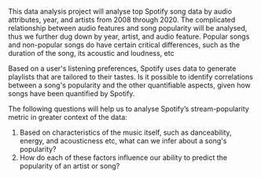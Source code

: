 This data analysis project will analyse top Spotify song data by audio attributes, year, and artists from 2008 through 2020. The complicated relationship between audio features and song popularity will be analysed, thus we further dug down by year, artist, and audio feature. Popular songs and non-popular songs do have certain critical differences, such as the duration of the song, its acoustic and loudness, etc

Based on a user's listening preferences, Spotify uses data to generate playlists that are tailored to their tastes. Is it possible to identify correlations between a song's popularity and the other quantifiable aspects, given how songs have been quantified by Spotify.

The following questions will help us to analyse Spotify’s stream-popularity metric in greater context of the data:

1.	Based on characteristics of the music itself, such as danceability, energy, and acousticness etc, what can we infer about a song's popularity?
2.	 How do each of these factors influence our ability to predict the popularity of an artist or song?
